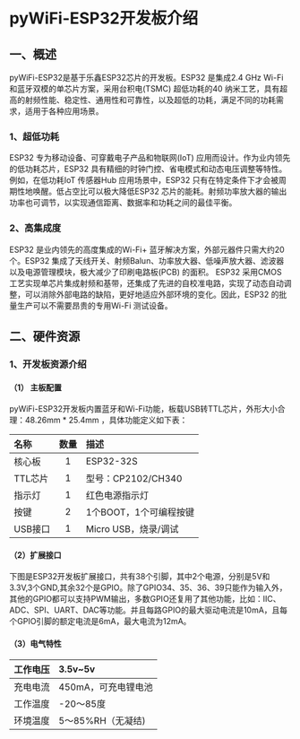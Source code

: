 # pyWiFi-ESP32开发板介绍

## 一、概述
pyWiFi-ESP32是基于乐鑫ESP32芯片的开发板。ESP32 是集成2.4 GHz Wi-Fi 和蓝牙双模的单芯片方案，采用台积电(TSMC) 超低功耗的40 纳米工艺，具有超高的射频性能、稳定性、通用性和可靠性，以及超低的功耗，满足不同的功耗需求，适用于各种应用场景。


### 1、超低功耗
ESP32 专为移动设备、可穿戴电子产品和物联网(IoT) 应用而设计。作为业内领先的低功耗芯片，ESP32 具有精细的时钟门控、省电模式和动态电压调整等特性。
例如，在低功耗IoT 传感器Hub 应用场景中，ESP32 只有在特定条件下才会被周期性地唤醒。低占空比可以极大降低ESP32 芯片的能耗。射频功率放大器的输出功率也可调节，以实现通信距离、数据率和功耗之间的最佳平衡。

### 2、高集成度
ESP32 是业内领先的高度集成的Wi-Fi+ 蓝牙解决方案，外部元器件只需大约20 个。ESP32 集成了天线开关、射频Balun、功率放大器、低噪声放大器、滤波器以及电源管理模块，极大减少了印刷电路板(PCB) 的面积。
ESP32 采用CMOS 工艺实现单芯片集成射频和基带，还集成了先进的自校准电路，实现了动态自动调整，可以消除外部电路的缺陷，更好地适应外部环境的变化。因此，ESP32 的批量生产可以不需要昂贵的专用Wi-Fi 测试设备。

## 二、硬件资源
### 1、开发板资源介绍
#### （1） 主板配置
pyWiFi-ESP32开发板内置蓝牙和Wi-Fi功能，板载USB转TTL芯片，外形大小合理：48.26mm * 25.4mm ，具体功能定义如下表：

| 名称 | 数量 | 描述 | 
| :- | :-: |  :- |
| 核心板 | 1 |  ESP32-32S |
| TTL芯片 | 1 |  型号：CP2102/CH340 |			
| 指示灯 | 1 |  红色电源指示灯|
| 按键 | 2 | 1个BOOT，1个可编程按键 |		
| USB接口 | 1 |  Micro USB，烧录/调试 |


#### （2）扩展接口
下图是ESP32开发板扩展接口，共有38个引脚，其中2个电源，分别是5V和3.3V,3个GND,其余32个是GPIO。除了GPIO34、35、36、39只能作为输入外，其他的GPIO都可以支持PWM输出，多数GPIO还复用了其他功能，比如：IIC、ADC、SPI、UART、DAC等功能。并且每路GPIO的最大驱动电流是10mA，且每个GPIO引脚的额定电流是6mA，最大电流为12mA。

#### （3）电气特性
| 工作电压 | 3.5v~5v |
| :- | :- |
|充电电流| 450mA，可充电锂电池|
|工作温度|-20～85度|
|环境温度|5～85%RH（无凝结)|
